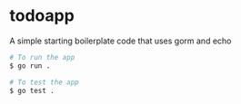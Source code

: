 # todoapp
A simple starting boilerplate code that uses gorm and echo

```bash
# To run the app
$ go run .

# To test the app
$ go test .
```
